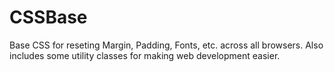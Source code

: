 CSSBase
=======

Base CSS for reseting Margin, Padding, Fonts, etc. across all browsers. Also includes some utility classes for making web development easier.